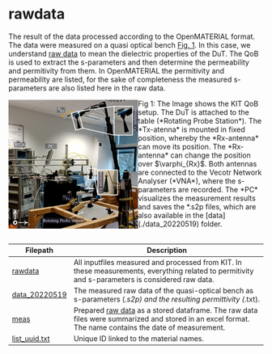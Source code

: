 # rawdata

The result of the data processed according to the OpenMATERIAL format.
The data were measured on a quasi optical bench [Fig. 1](Fig-1). In this case, we understand [raw data](./data_20220519) to mean the dielectric properties of the DuT. The QoB is used to extract the s-parameters and then determine the permeability and permitivity from them. In OpenMATERIAL the permitivity and permeability are listed, for the sake of completeness the measured s-parameters are also listed here in the raw data.

<img align="left" width="256" height="256" src=../setup/QoB-setup.jpg>
Fig 1: The Image shows the KIT QoB setup. The DuT is attached to the table (*Rotating Probe Station*). The *Tx-atenna* is mounted in fixed position, whereby the *Rx-antenna* can move its position. The *Rx-antenna* can change the position over $\varphi_{Rx}$. Both antennas are connected to the Vecotr Network Analyser (*VNA*), where the s-parameters are recorded. The *PC* visualizes the measurement results and saves the *.s2p files, which are also available in the [data](./data_20220519) folder. 
<br/><br/>



| Filepath  | Description |
| ------------- | ------------- |
| [rawdata](.) | All inputfiles measured and processed from KIT. In these measurements, everything related to permitivity and s-parameters is considered raw data.|
| [data_20220519](./data_20220519) | The measured raw data of the quasi-optical bench as s-parameters (*.s2p) and the resulting permittivity (*.txt). |
| [meas](./meas) | Prepared [raw data](./data_20220519) as a stored dataframe. The raw data files were summarized and stored in an excel format. The name contains the date of measurement. |
| [list_uuid.txt](./list_uuid) | Unique ID linked to the material names. |
